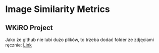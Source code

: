 # Image Similarity Metrics

## WKiRO Project
Jako że github nie lubi dużo plików, to trzeba dodać folder ze zdjęciami ręcznie: [Link](https://polslpl-my.sharepoint.com/:u:/g/personal/pr301957_student_polsl_pl/EalFSv066mFPl-m7hRLpuiIBVXxd4W--DLhAGVi5-RU6qA?e=WkSVPB)
